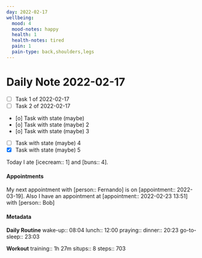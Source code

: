 ```yaml
---
day: 2022-02-17
wellbeing:
  mood: 4
  mood-notes: happy
  health: 1
  health-notes: tired
  pain: 1
  pain-type: back,shoulders,legs
---
```


# Daily Note 2022-02-17

- [ ] Task 1 of 2022-02-17
- [ ] Task 2 of 2022-02-17
- [o] Task with state (maybe)
- [o] Task with state (maybe) 2
- [o] Task with state (maybe) 3
- [ ] Task with state (maybe) 4
- [x] Task with state (maybe) 5

Today I ate [icecream:: 1] and [buns:: 4].

#### Appointments
My next appointment with [person:: Fernando] is on [appointment:: 2022-03-19].
Also I have an appointment at [appointment:: 2022-02-23 13:51] with [person:: Bob]

#### Metadata

**Daily Routine**
wake-up:: 08:04
lunch:: 12:00
praying:: 
dinner:: 20:23
go-to-sleep:: 23:03

**Workout**
training:: 1h 27m
situps:: 8
steps:: 703
